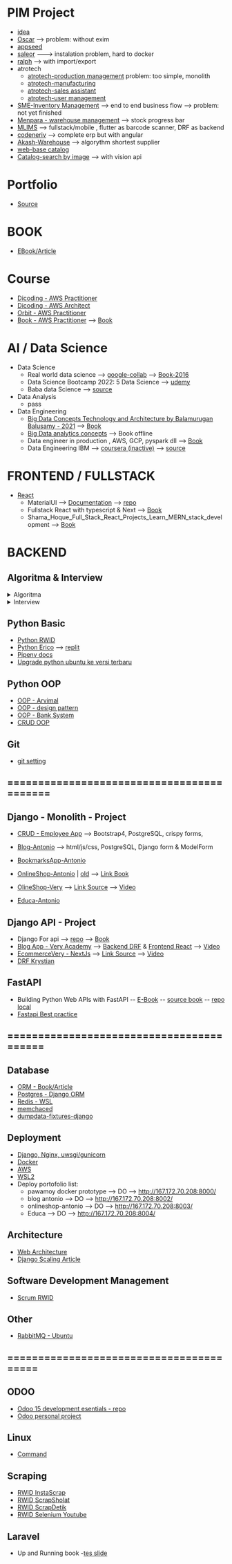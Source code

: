 # PIM Project
- [idea](https://github.com/ArisDjango/pim-idea/blob/main/README.md)
- [Oscar](https://github.com/ArisDjango/pimoscar) --> problem: without exim
- [appseed](#)
- [saleor](#) ---> instalation problem, hard to docker
- [ralph](https://github.com/allegro/ralph) --> with import/export
- atrotech
  - [atrotech-production management](https://github.com/nimadorostkar/production-management) problem: too simple, monolith
  - [atrotech-manufacturing](https://github.com/nimadorostkar/manufacturing-management)
  - [atrotech-sales assistant](https://github.com/nimadorostkar/Sales-Assistant)
  - [atrotech-user management](https://github.com/nimadorostkar/User-management-system)
- [SME-Inventory Management](https://github.com/hossainchisty/SME-Inventory-Management) --> end to end business flow --> problem: not yet finished
- [Menpara - warehouse management](https://github.com/Deep-Menpara/Warehouse-Management-and-Analytics-App) --> stock progress bar
- [MLIMS](https://github.com/mohilkhare1708/MLIMS) --> fullstack/mobile , flutter as barcode scanner, DRF as backend
- [codeneriv](https://github.com/codenerix/django-codenerix-products) --> complete erp but with angular
- [Akash-Warehouse](https://github.com/AkashKV-1998/Warehouse-Management-System) --> algorythm shortest supplier
- [web-base catalog](https://github.com/Topbas-Tech/commercial-web-catalog-django)
- [Catalog-search by image](https://github.com/fmunoztorrent/DjangoSearchByImage) --> with vision api
# Portfolio
- [Source](https://github.com/ArisPython/portfolio)
# BOOK
- [EBook/Article](https://github.com/ArisDjango/DjangoBook)
# Course
- [Dicoding - AWS Practitioner](https://github.com/ArisOther/aws-dicoding)
- [Dicoding - AWS Architect](https://github.com/ArisOther/AWS-dicoding-architect)
- [Orbit - AWS Practitioner](https://github.com/ArisOther/Orbit-aws)
- [Book - AWS Practitioner](https://github.com/ArisOther/aws_book) --> [Book](https://drive.google.com/file/d/1_YkuFkQ6uKjqOqMCiMKeGThRLdYQQWF1/view?usp=sharing)
# AI / Data Science 
- Data Science
  - Real world data science --> [google-collab](https://colab.research.google.com/drive/1IHN7qcaBUgr1vZ5YZPQTBsAEcKg0e_c5) --> [Book-2016](https://drive.google.com/file/d/1oQsW7_r7UtTKMBzqyvQ-_HDBj00KV-k-/view)
  - Data Science Bootcamp 2022: 5 Data Science --> [udemy](https://www.udemy.com/course/data-science-bootcamp-with-python/learn/lecture/25470578?start=15#overview)
  - Baba data Science --> [source](https://github.com/ArisArtificial/baba-data-science)
- Data Analysis
  - pass
- Data Engineering
  - [Big Data Concepts Technology and Architecture by Balamurugan Balusamy - 2021](https://github.com/ArisArtificial/bigdata/blob/main/big%20data%20tech.md) --> [Book](https://drive.google.com/file/d/1FFbnkUk9RBcpw73mGi1Kn97045pqlSBJ/view?usp=sharing)
  - [Big Data analytics concepts](https://github.com/ArisArtificial/bigdata/blob/main/README.md) --> Book offline
  - Data engineer in production , AWS, GCP, pyspark dll --> [Book](https://drive.google.com/file/d/19-_753cKqgI1vvpca4u9HRhQa30x8ynb/view?usp=sharing)
  - Data Engineering IBM --> [coursera (inactive)](https://www.coursera.org/professional-certificates/ibm-data-engineer#courses) --> [source](#)
  
# FRONTEND / FULLSTACK
- [React](https://github.com/winandiaris/b_other/blob/main/react-collection.md)
  - MaterialUI --> [Documentation](https://mui.com/material-ui/getting-started/installation/) --> [repo](https://github.com/ArisReactNode/MaterialUi)
  - Fullstack React with typescript & Next --> [Book](https://drive.google.com/file/d/1oZpbc4eR2GABea1djTQk-9UibtHtRQ8n/view)
  - Shama_Hoque_Full_Stack_React_Projects_Learn_MERN_stack_development --> [Book](https://drive.google.com/file/d/18AKMHrB4YmMwDNo4-ydEbVDON8OL9Ln6/view?usp=sharing)
# BACKEND
## Algoritma & Interview

<details>
  <summary>Algoritma</summary>
  
- [Algo - Data Structure - Youtube](https://github.com/ArisOther/pythonDataAlgoYoutube)
- [Algo - Data Structure - Packt](https://github.com/PacktPublishing/Python-Data-Structures-and-Algorithms)
- [Algo - Data Structure - AllAlgo](https://github.com/AllAlgorithms/python)
- [Algo - the Algorithm](https://github.com/TheAlgorithms/Python)
- [Algo - Data Structure - interview](https://github.com/jmportilla/Python-for-Algorithms--Data-Structures--and-Interviews)
</details>  
  
<details>
  <summary>Interview</summary>
  
- [Python Interview - devAmoghS](https://github.com/devAmoghS/Python-Interview-Problems-for-Practice)
- [Python Interview - For fresher & experienxed - DataFlair](https://data--flair-training.cdn.ampproject.org/c/s/data-flair.training/blogs/django-interview-questions-and-answers/amp/)
- [Django interview 150+](https://www.kausalvikash.in/python-django-interview-questions-and-answers-for-freshers/)
- [Django Interview 50 - Edureka 2022](https://www.edureka.co/blog/interview-questions/django-interview-questions/)
- [Django Interview 30 - interviewbit 2021](https://www.interviewbit.com/django-interview-questions/)
- [Web API ](https://www.katalon.com/resources-center/blog/web-api-testing-interview-questions/)
- [DRF - 30](https://reposhub.com/python/natural-language-processing/PragatiVerma18-DRF-Interview-Prep.html)
- [DRF - 28](https://www.fatalerrors.org/a/drf-interview-questions-and-summary.html)
- 
<br>
</details>

## Python Basic
- [Python RWID](https://github.com/ArisPython/PythonDasarRWID)
- [Python Erico](https://github.com/ArisPython/PythonDasarErico) --> [replit](https://replit.com/@winandiaris/PythonDasarErico)
- [Pipenv docs](https://pipenv-fork.readthedocs.io/en/latest/basics.html)
- [Upgrade python ubuntu ke versi terbaru](https://cloudbytes.dev/snippets/upgrade-python-to-latest-version-on-ubuntu-linux)

## Python OOP
- [OOP - Arvimal](https://github.com/arvimal/Python-and-OOP)
- [OOP - design pattern](https://github.com/evgeniypoznyak/python-oop-design-patterns)
- [OOP - Bank System](https://github.com/Hemil96/oop-python-example)
- [CRUD OOP](#)

## Git
- [git setting](https://github.com/ArisOther/gitAris)

## ==========================================

## Django - Monolith - Project
- [CRUD - Employee App](https://github.com/ArisDjango/CrudEmployeeSimple) --> Bootstrap4, PostgreSQL, crispy forms, 
- [Blog-Antonio](https://github.com/ArisDjango/BlogAntonio) --> html/js/css, PostgreSQL, Django form & ModelForm
- [BookmarksApp-Antonio](https://github.com/ArisDjango/SosmedAntonio)
- [OnlineShop-Antonio](https://github.com/ArisDjango/OnlineShopAntonioReborn2) | [old](https://github.com/ArisDjango/OnlineShopAntonioReborn) --> [Link Book](https://drive.google.com/file/d/14IpT-bfkBDlQoyV_qRJQ3VfdvLQ8H3kM/view)
- [OlineShop-Very](https://github.com/ArisDjango/ecomVery) --> [Link Source](https://github.com/veryacademy/django-ecommerce-project) --> [Video](https://www.youtube.com/watch?v=UqSJCVePEWU&list=PLOLrQ9Pn6caxY4Q1U9RjO1bulQp5NDYS_)

- [Educa-Antonio](https://github.com/ArisDjango/EducaAntonio)


## Django API - Project
- Django For api --> [repo](https://github.com/ArisDjango/DjangoForApi) --> [Book](https://drive.google.com/file/d/1bxxF8TtzmGCOxcBr3d3CPtthdK5YGJRN/view)
- [Blog App - Very Academy]((https://github.com/ArisDjango/CrudVeryAcademy)) --> [Backend DRF](https://github.com/ArisDjango/CrudVeryAcademy) & [Frontend React](https://github.com/ArisDjango/CrudVeryAcademyReact2) --> [Video](https://www.youtube.com/watch?v=soxd_xdHR0o&list=PLOLrQ9Pn6caw0PjVwymNc64NkUNbZlhFw&index=1)
- [EcommerceVery - NextJs](#) --> [Link Source](#) --> [Video](https://www.youtube.com/watch?v=AuRmc9OTC1s&list=PLOLrQ9Pn6cayDs8VMTWyvjrVkbnK15Juo)
- [DRF Krystian](https://github.com/ArisDjango/CrudPythonKrystian)

## FastAPI
- Building Python Web APIs with FastAPI -- [E-Book](https://drive.google.com/file/d/1FOfUGQQea9kWZ7YZXLGCpSkMC_apHDLq/view?usp=sharing) -- [source book](https://github.com/PacktPublishing/Building-Python-Web-APIs-with-FastAPI/tree/main/ch01) -- [repo local](https://github.com/ArisPython/fastapi)
- [Fastapi Best practice](https://github.com/zhanymkanov/fastapi-best-practices)
## =========================================
## Database
- [ORM - Book/Article](https://github.com/ArisDjango/orm-postgres/blob/main/ORM-article.md)
- [Postgres - Django ORM](https://github.com/ArisDjango/orm-postgres)
- [Redis - WSL](https://github.com/ArisDjango/orm-postgres/blob/main/redis.md)
- [memchaced](https://github.com/ArisDjango/orm-postgres/blob/main/memchace.md)
- [dumpdata-fixtures-django](https://github.com/ArisDjango/orm-postgres/blob/main/dumpdata-django.md)

## Deployment
- [Django, Nginx, uwsgi/gunicorn](https://github.com/ArisOther/deploy/blob/main/django-uwsgi-nginx.md)
- [Docker](https://github.com/ArisOther/deploy/blob/main/DOCKER.md)
- [AWS](https://github.com/ArisOther/deploy/blob/main/aws.md)
- [WSL2](https://github.com/ArisOther/deploy)
- Deploy portofolio list:
  - pawamoy docker prototype --> DO --> http://167.172.70.208:8000/
  - blog antonio --> DO --> http://167.172.70.208:8002/
  - onlineshop-antonio --> DO --> http://167.172.70.208:8003/
  - Educa --> DO --> http://167.172.70.208:8004/


## Architecture
- [Web Architecture]()
- [Django Scaling Article](https://github.com/ArisDjango/DjangoBook/blob/main/DjangoScaling.md)

## Software Development Management
- [Scrum RWID](https://github.com/ArisOther/scrum)

## Other
- [RabbitMQ - Ubuntu](https://www.rabbitmq.com/install-debian.html)
## ========================================


## ODOO
- [Odoo 15 development esentials - repo](https://github.com/PacktPublishing/Odoo-15-Development-Essentials)
- [Odoo personal project](https://github.com/ArisPython/odoo)

## Linux
- [Command](https://github.com/winandiaris/a_compilationRepo/blob/main/linux.md)

## Scraping
- [RWID InstaScrap](https://github.com/ArisScrap/instaScrap)
- [RWID ScrapSholat](https://github.com/ArisScrap/ScrapSholat)
- [RWID ScrapDetik](https://github.com/ArisScrap/scrapingDetik)
- [RWID Selenium Youtube](https://github.com/ArisScrap/selenYoutube)

## Laravel
- Up and Running book
-[tes slide](https://docs.google.com/presentation/d/10SXecYH1MBlI3xwt4OMhY14k0vabW7WydtbQqpZnfQk/edit?usp=sharing)
